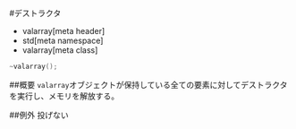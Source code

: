 #デストラクタ
* valarray[meta header]
* std[meta namespace]
* valarray[meta class]

```cpp
~valarray();
```

##概要
`valarray`オブジェクトが保持している全ての要素に対してデストラクタを実行し、メモリを解放する。


##例外
投げない


